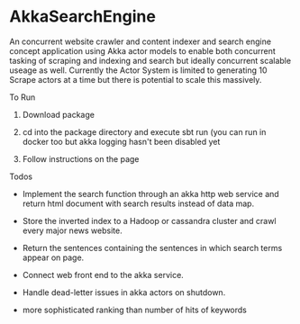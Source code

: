 # AkkaSearchEngine
An concurrent website crawler and content indexer and search engine concept application using Akka actor models to enable both concurrent tasking of scraping and indexing and search but ideally concurrent scalable useage as well. Currently the Actor System is limited to generating 10 Scrape actors at a time but there is potential to scale this massively. 


To Run 

1. Download package 

2. cd into the package directory and execute sbt run (you can run in docker too but akka logging hasn't been disabled yet

3. Follow instructions on the page 


Todos

- Implement the search function through an akka http web service and return html document with search results instead of data map.

- Store the inverted index to a Hadoop or cassandra cluster and crawl every major news website. 

- Return the sentences containing the sentences in which search terms appear on page. 

- Connect web front end to the akka service.

- Handle dead-letter issues in akka actors on shutdown. 

- more sophisticated ranking than number of hits of keywords

